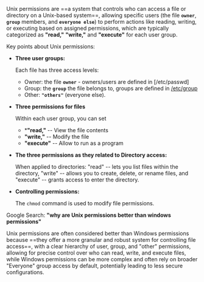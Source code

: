 Unix permissions are ==a system that controls who can access a file or directory on a Unix-based system==, allowing specific users (the file **`owner`**, **`group`** members, and **`everyone else`**) to perform actions like reading, writing, or executing based on assigned permissions, which are typically categorized as **"read,"** **"write,"** and **"execute"** for each user group. 

Key points about Unix permissions:

- **Three user groups:**
    
    Each file has three access levels: 
	* Owner:   the file **`owner`** - owners/users are defined in [/etc/passwd] 
    * Group:   the **`group`** the file belongs to, groups are defined in [/etc/group](Unix%20groups)
    * Other:  **`"others"`** (everyone else). 
    
- **Three permissions for files**
    
    Within each user group, you can set 
    * ***"read,"**   -- View the file contents
    * **"write,"**   -- Modify the file
    * **"execute"** -- Allow to run as a program
    
- **The three permissions as they related to Directory access:**
    
    When applied to directories:
	 "read"       --  lets you list files within the directory, 
     "write"      -- allows you to create, delete, or rename files, and 
     "execute"  -- grants access to enter the directory. 
    
- **Controlling permissions:**
    
    The `chmod` command is used to modify file permissions.
    

Google Search:  **"why are Unix permissions better than windows permissions"**

Unix permissions are often considered better than Windows permissions because ==they offer a more granular and robust system for controlling file access==, with a clear hierarchy of user, group, and "other" permissions, allowing for precise control over who can read, write, and execute files, while Windows permissions can be more complex and often rely on broader "Everyone" group access by default, potentially leading to less secure configurations.

